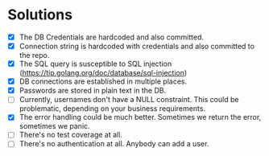 # Solutions

- [x] The DB Credentials are hardcoded and also committed.
- [x] Connection string is hardcoded with credentials and also committed to the repo.
- [x] The SQL query is susceptible to SQL injection (https://tip.golang.org/doc/database/sql-injection)
- [x] DB connections are established in multiple places.
- [x] Passwords are stored in plain text in the DB.
- [ ] Currently, usernames don't have a NULL constraint. This could be problematic, depending on your business requirements.
- [x] The error handling could be much better. Sometimes we return the error, sometimes we panic.
- [ ] There's no test coverage at all.
- [ ] There's no authentication at all. Anybody can add a user.
